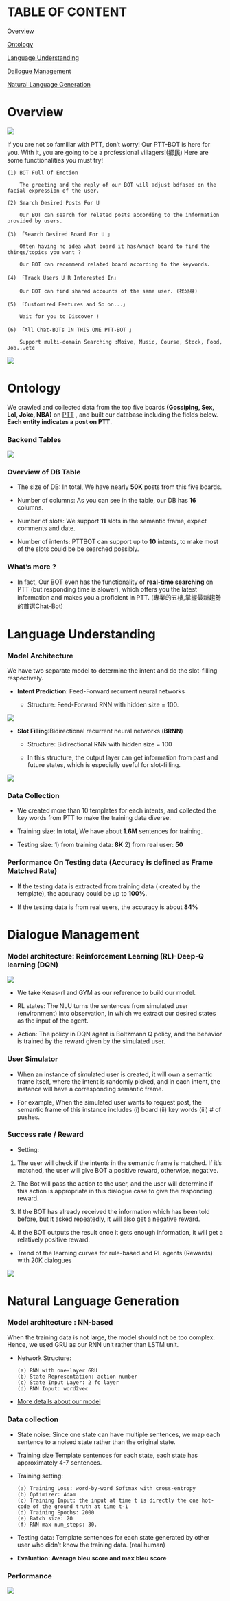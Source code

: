 # TABLE OF CONTENT

[Overview](#overview)

[Ontology](#ontology)

[Language Understanding](#language-understanding)

[Dailogue Management](#dialogue-management)

[Natural Language Generation](#natural-language-generation)

# Overview

![ ](images/1.png)

If you are not so familiar with PTT, don’t worry! Our PTT-BOT is here for you.
With it, you are going to be a professional villagers!(鄉民)
Here are some functionalities you must try!

    (1) BOT Full Of Emotion
          
        The greeting and the reply of our BOT will adjust bdfased on the facial expression of the user.

    (2) Search Desired Posts For U
          
        Our BOT can search for related posts according to the information provided by users.

    (3) 「Search Desired Board For U 」
    
        Often having no idea what board it has/which board to find the things/topics you want ?
  
        Our BOT can recommend related board according to the keywords.

    (4) 「Track Users U R Interested In」

        Our BOT can find shared accounts of the same user. (找分身)

    (5) 「Customized Features and So on...」

        Wait for you to Discover !

    (6) 「All Chat-BOTs IN THIS ONE PTT-BOT 」
    
        Support multi-domain Searching :Moive, Music, Course, Stock, Food, Job...etc

![ ](images/2.png)

# Ontology

We crawled and collected data from the top five boards **(Gossiping, Sex, Lol, Joke, NBA)** on [PTT](https://www.ptt.cc/bbs/hotboards.html) , and built our database including the fields below. **Each entity indicates a post on PTT**.

### Backend Tables
![ ](images/3.png)

### Overview of DB Table

- The size of DB: In total, We have nearly **50K** posts from this five boards.
    
- Number of columns: As you can see in the table, our DB has **16** columns.

- Number of slots: We support **11** slots in the semantic frame, expect comments and date.

- Number of intents: PTTBOT can support up to **10** intents, to make most of the slots could be be searched possibly.

### What’s more ?

- In fact, Our BOT even has the functionality of **real-time searching** on PTT (but responding time is slower), which offers you the latest information and makes you a proficient in PTT.
(專業的五樓,掌握最新趨勢的首選Chat-Bot)

# Language Understanding

### Model Architecture
We have two separate model to determine the intent and do the slot-filling respectively.

- **Intent Prediction**: Feed-Forward recurrent neural networks

    - Structure: Feed-Forward RNN with hidden size = 100.

![ ](images/9.png)

- **Slot Filling**:Bidirectional recurrent neural networks (**BRNN**)

    - Structure: Bidirectional RNN with hidden size = 100
    
    - In this structure, the output layer can get information from past and future states, which is especially useful for slot-filling.

![ ](images/8.png)

### Data Collection

- We created more than 10 templates for each intents, and collected the key words from PTT to make the training data diverse.
    
- Training size: In total, We have about **1.6M** sentences for training.
    
- Testing size: 1) from training data: **8K** 2) from real user: **50**

### Performance On Testing data (Accuracy is defined as Frame Matched Rate)

- If the testing data is extracted from training data ( created by the template), the accuracy could be up to **100%**.

- If the testing data is from real users, the accuracy is about **84%**

# Dialogue Management

### Model architecture: Reinforcement Learning (RL)-Deep-Q learning (DQN)
![ ](images/4.png)

- We take Keras-rl and GYM as our reference to build our model.

- RL states: The NLU turns the sentences from simulated user (environment) into observation, in which we extract our desired states as the input of the agent.

- Action: The policy in DQN agent is Boltzmann Q policy, and the behavior is trained by the reward given by the simulated user.

### User Simulator

- When an instance of simulated user is created, it will own a semantic frame itself, where the intent is randomly picked, and in each intent, the instance will have a corresponding semantic frame.

- For example, When the simulated user wants to request post, the semantic frame of this instance includes (i) board (ii) key words (iii) # of pushes.

### Success rate / Reward

- Setting:

1. The user will check if the intents in the semantic frame is matched. If it’s matched, the user will give BOT a positive reward, otherwise, negative.

2. The Bot will pass the action to the user, and the user will determine if this action is appropriate in this dialogue case to give the responding reward.
 
3. If the BOT has already received the information which has been told before, but it asked repeatedly, it will also get a negative reward.

4. If the BOT outputs the result once it gets enough information, it will get a relatively positive reward.

- Trend	of	the	learning curves	for	rule-based	and	RL	agents	(Rewards) with 20K dialogues

![ ](images/5.png)

# Natural Language Generation

### Model architecture : NN-based

When the training data is not large, the model should not be too complex. Hence, we used GRU as our RNN unit rather than LSTM unit.

- Network Structure:

      (a) RNN with one-layer GRU
      (b) State Representation: action number
      (c) State Input Layer: 2 fc layer
      (d) RNN Input: word2vec

* [More details about our model](http://ppt.cc/TW1NU)

### Data collection

- State noise: Since one state can have multiple sentences, we map each sentence to a noised state rather
than the original state.

- Training size Template sentences for each state, each state has approximately 4-7 sentences.

- Training setting:

      (a) Training Loss: word-by-word Softmax with cross-entropy
      (b) Optimizer: Adam
      (c) Training Input: the input at time t is directly the one hot-code of the ground truth at time t-1
      (d) Training Epochs: 2000
      (e) Batch size: 20
      (f) RNN max num_steps: 30.

- Testing data: Template sentences for each state generated by other user who didn’t know the training
data. (real human)

- **Evaluation: Average bleu score and max bleu score**

### Performance
![ ](images/7.png)

